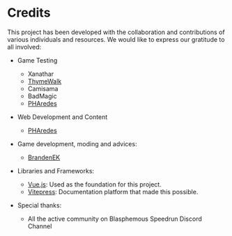 # Credits

This project has been developed with the collaboration and contributions of various individuals and resources. We would like to express our gratitude to all involved:

- Game Testing
  - Xanathar
  - [ThymeWalk](https://github.com/thymemanagement)
  - Camisama
  - BadMagic
  - [PHAredes](https://github.com/PHAredes)

- Web Development and Content
  - [PHAredes](https://github.com/PHAredes)
  
- Game development, moding and advices:
  - [BrandenEK](https://github.com/BrandenEK)
  
- Libraries and Frameworks:
  - [Vue.js](https://vuejs.org/): Used as the foundation for this project.
  - [Vitepress](https://vitepress.dev/): Documentation platform that made this possible.

- Special thanks:
  - All the active community on Blasphemous Speedrun Discord Channel
